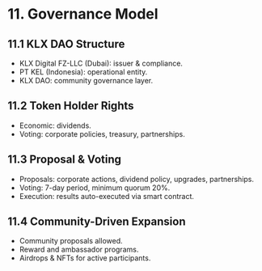 # 11. Governance Model

## 11.1 KLX DAO Structure
- KLX Digital FZ-LLC (Dubai): issuer & compliance.  
- PT KEL (Indonesia): operational entity.  
- KLX DAO: community governance layer.

## 11.2 Token Holder Rights
- Economic: dividends.  
- Voting: corporate policies, treasury, partnerships.  

## 11.3 Proposal & Voting
- Proposals: corporate actions, dividend policy, upgrades, partnerships.  
- Voting: 7-day period, minimum quorum 20%.  
- Execution: results auto-executed via smart contract.

## 11.4 Community-Driven Expansion
- Community proposals allowed.  
- Reward and ambassador programs.  
- Airdrops & NFTs for active participants.
